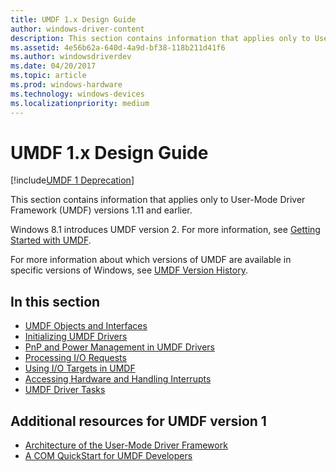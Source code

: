 ```yaml
---
title: UMDF 1.x Design Guide
author: windows-driver-content
description: This section contains information that applies only to User-Mode Driver Framework (UMDF) versions 1.11 and earlier.
ms.assetid: 4e56b62a-640d-4a9d-bf38-118b211d41f6
ms.author: windowsdriverdev
ms.date: 04/20/2017
ms.topic: article
ms.prod: windows-hardware
ms.technology: windows-devices
ms.localizationpriority: medium
---
```


# UMDF 1.x Design Guide

[!include[UMDF 1 Deprecation](../umdf-1-deprecation.md)]

This section contains information that applies only to User-Mode Driver Framework (UMDF) versions 1.11 and earlier.

Windows 8.1 introduces UMDF version 2. For more information, see [Getting Started with UMDF](getting-started-with-umdf-version-2.md).

For more information about which versions of UMDF are available in specific versions of Windows, see [UMDF Version History](umdf-version-history.md).

## In this section


-   [UMDF Objects and Interfaces](umdf-objects-and-interfaces.md)
-   [Initializing UMDF Drivers](initializing-umdf-drivers.md)
-   [PnP and Power Management in UMDF Drivers](pnp-and-power-management-in-umdf-drivers.md)
-   [Processing I/O Requests](processing-i-o-requests-umdf.md)
-   [Using I/O Targets in UMDF](using-i-o-targets-in-umdf.md)
-   [Accessing Hardware and Handling Interrupts](accessing-hardware-and-handling-interrupts.md)
-   [UMDF Driver Tasks](umdf-driver-tasks.md)

## Additional resources for UMDF version 1


-   [Architecture of the User-Mode Driver Framework](http://msdn.microsoft.com/windows/hardware/gg463289)
-   [A COM QuickStart for UMDF Developers](http://msdn.microsoft.com/windows/hardware/gg463299)

 

 





